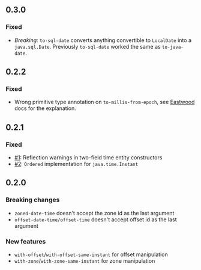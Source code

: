 ## 0.3.0

### Fixed

* *Breaking*: `to-sql-date` converts anything convertible to `LocalDate` into a `java.sql.Date`.
  Previously `to-sql-date` worked the same as `to-java-date`.

## 0.2.2

### Fixed

* Wrong primitive type annotation on `to-millis-from-epoch`, see
  [Eastwood](https://github.com/jonase/eastwood/blob/master/doc/README-warn-about-bad-tags.txt)
  docs for the explanation.

## 0.2.1

### Fixed

* [#1](https://github.com/dm3/clojure.java-time/issues/1): Reflection warnings in two-field time entity constructors
* [#2](https://github.com/dm3/clojure.java-time/issues/2): `Ordered` implementation for `java.time.Instant`

## 0.2.0

### Breaking changes

* `zoned-date-time` doesn't accept the zone id as the last argument
* `offset-date-time/offset-time` doesn't accept offset id as the last argument

### New features

* `with-offset`/`with-offset-same-instant` for offset manipulation
* `with-zone`/`with-zone-same-instant` for zone manipulation
